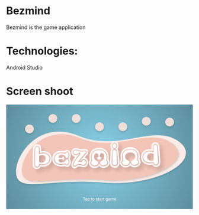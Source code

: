 # Bezmind
Bezmind is the game application
# Technologies: 
Android Studio
# Screen shoot
![alt text](https://github.com/minh3td97/bezmind/blob/master/images/WelcomeScene.png)
